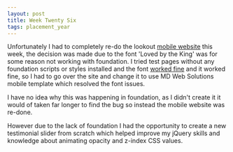 ```yaml
---
layout: post
title: Week Twenty Six
tags: placement_year
---
```


Unfortunately I had to completely re-do the lookout [mobile website](http://m.thelookoutincornwall.co.uk/) this week, the decision was made due to the font 'Loved by the King' was for some reason not working with foundation. I tried test pages without any foundation scripts or styles installed and the font [worked fine](http://m.thelookoutincornwall.co.uk/FOUNDATION-MOBILESITE-BACKUP/test.php) and it worked fine, so I had to go over the site and change it to use MD Web Solutions mobile template which resolved the font issues.

I have no idea why this was happening in foundation, as I didn't create it it would of taken far longer to find the bug so instead the mobile website was re-done.

However due to the lack of foundation I had the opportunity to create a new testimonial slider from scratch which helped improve my jQuery skills and knowledge about animating opacity and z-index CSS values.